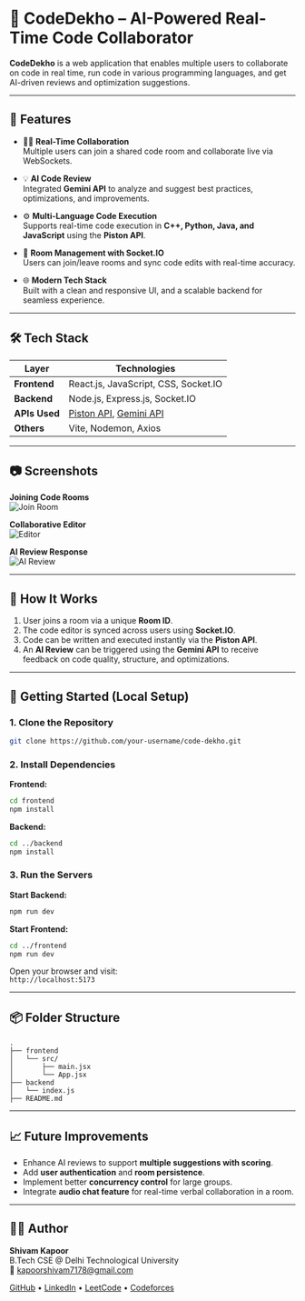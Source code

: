 
# 🔗 CodeDekho – AI-Powered Real-Time Code Collaborator

**CodeDekho** is a web application that enables multiple users to collaborate on code in real time, run code in various programming languages, and get AI-driven reviews and optimization suggestions.

---

## 🚀 Features

- 🧑‍💻 **Real-Time Collaboration**  
  Multiple users can join a shared code room and collaborate live via WebSockets.

- 💡 **AI Code Review**  
  Integrated **Gemini API** to analyze and suggest best practices, optimizations, and improvements.

- ⚙️ **Multi-Language Code Execution**  
  Supports real-time code execution in **C++, Python, Java, and JavaScript** using the **Piston API**.

- 📡 **Room Management with Socket.IO**  
  Users can join/leave rooms and sync code edits with real-time accuracy.

- 🌐 **Modern Tech Stack**  
  Built with a clean and responsive UI, and a scalable backend for seamless experience.

---

## 🛠️ Tech Stack

| Layer       | Technologies                                      |
|-------------|---------------------------------------------------|
| **Frontend**| React.js, JavaScript, CSS, Socket.IO              |
| **Backend** | Node.js, Express.js, Socket.IO                    |
| **APIs Used** | [Piston API](https://github.com/engineer-man/piston), [Gemini API](https://ai.google.dev/) |
| **Others**  | Vite, Nodemon, Axios                              |

---

## 📷 Screenshots

**Joining Code Rooms**  
![Join Room](https://github.com/user-attachments/assets/df839f51-0205-403d-8ec6-9e10200aa5ae)

**Collaborative Editor**  
![Editor](https://github.com/user-attachments/assets/d4534045-d5f2-4b4c-a57d-660a496a8325)

**AI Review Response**  
![AI Review](https://github.com/user-attachments/assets/643f83c5-b6a0-402c-8c8c-5a5f86febb07)

---

## 🧪 How It Works

1. User joins a room via a unique **Room ID**.
2. The code editor is synced across users using **Socket.IO**.
3. Code can be written and executed instantly via the **Piston API**.
4. An **AI Review** can be triggered using the **Gemini API** to receive feedback on code quality, structure, and optimizations.

---

## 🔧 Getting Started (Local Setup)

### 1. Clone the Repository
```bash
git clone https://github.com/your-username/code-dekho.git
```

### 2. Install Dependencies

**Frontend:**
```bash
cd frontend
npm install
```

**Backend:**
```bash
cd ../backend
npm install
```

### 3. Run the Servers

**Start Backend:**
```bash
npm run dev
```

**Start Frontend:**
```bash
cd ../frontend
npm run dev
```

Open your browser and visit:  
`http://localhost:5173`

---

## 📦 Folder Structure

```
.
├── frontend
│   └── src/
│       ├── main.jsx
│       └── App.jsx
├── backend
│   └── index.js
├── README.md
```

---

## 📈 Future Improvements

- Enhance AI reviews to support **multiple suggestions with scoring**.
- Add **user authentication** and **room persistence**.
- Implement better **concurrency control** for large groups.
- Integrate **audio chat feature** for real-time verbal collaboration in a room.

---

## 👨‍💻 Author

**Shivam Kapoor**  
B.Tech CSE @ Delhi Technological University  
📧 kapoorshivam7178@gmail.com  

[GitHub](#) • [LinkedIn](#) • [LeetCode](#) • [Codeforces](#)

